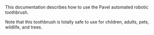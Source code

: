 This documentation describes how to use the Pavel automated robotic
toothbrush.

Note that this toothbrush is totally safe to use for children,
adults, pets, wildlife, and trees.
